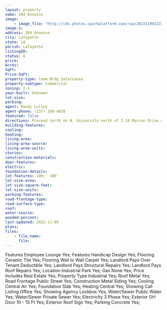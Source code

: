 ```yaml
---
layout: property
name: 204 Annonce  
image:
    - image_file: "http://cdn.photos.sparkplatform.com/raa/20221109222354586171000000.jpg"
image-1:
address: 204 Annonce 
city: Lafayette
state: LA
parish: Lafayette
listingID: 
status: A
price: 
Acres: 
SqFt: 
Price-SqFt: 
property-type: Comm Bldg Sale/Lease
property-subtype: Commercial
zoning: I-1
year-built: Unknown
lot-size: 
parking: 
agent: Randy Lolley
agent-phone: (337) 268-4020
featured: false
directions: Proceed north on N. University north of I-10 Marcon Drive will be on the left.  Annonce is off of Marcon.
building-features: 
cooling: 
heating: 
living-area: 
living-area-source: 
living-area-units: 
stories: 
construction-materials: 
door-features: 
electric: 
foundation-details: 
lot-features: 100;' 180'
lot-size-area: 
lot-size-square-feet: 
lot-size-units: 
parking-features: 
road-frontage-type: 
road-surface-type: 
roof: 
water-source: 
wooded-percent: 
last-updated: 2022-11-09
plans: 
files:
    - file_name:
      file:
---
```

Features	Employee Lounge	Yes;
Features	Handicap Design	Yes;
Flooring	Ceramic Tile	Yes;
Flooring	Wall to Wall Carpet	Yes;
Landlord Pays	Over Tenant Deductible	Yes;
Landlord Pays	Structural Repairs	Yes;
Landlord Pays	Roof Repairs	Yes;
Location	Industrial Park	Yes;
Gas	None	Yes;
Price Includes	Real Estate	Yes;
Property Type	Industrial	Yes;
Roof	Metal	Yes;
Road Frontage	Public Street	Yes;
Construction	Metal Siding	Yes;
Cooling	Central Air	Yes;
Foundation	Slab	Yes;
Heating	Central	Yes;
Showing	Call Listing Office	Yes;
Showing	Agency Lockbox	Yes;
Water/Sewer	Public Water	Yes;
Water/Sewer	Private Sewer	Yes;
Electricity	3 Phase	Yes;
Exterior	OH Door 10 - 15 Ft	Yes;
Exterior	Roof Sign	Yes;
Parking	Concrete	Yes;

